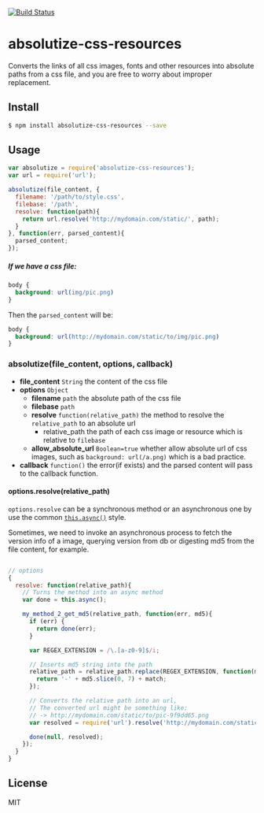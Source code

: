 [![Build Status](https://travis-ci.org/neuron-js/absolutize-css-resources.svg?branch=master)](https://travis-ci.org/neuron-js/absolutize-css-resources)

<!-- [![NPM version](https://badge.fury.io/js/absolutize-css-resources.svg)](http://badge.fury.io/js/absolutize-css-resources)
[![npm module downloads per month](http://img.shields.io/npm/dm/absolutize-css-resources.svg)](https://www.npmjs.org/package/absolutize-css-resources) -->
<!-- [![Dependency Status](https://david-dm.org/neuron-js/absolutize-css-resources.svg)](https://david-dm.org/neuron-js/absolutize-css-resources) -->

# absolutize-css-resources

Converts the links of all css images, fonts and other resources into absolute paths from a css file, and you are free to worry about improper replacement.

## Install

```sh
$ npm install absolutize-css-resources --save
```

## Usage

```js
var absolutize = require('absolutize-css-resources');
var url = require('url');

absolutize(file_content, {
  filename: '/path/to/style.css',
  filebase: '/path',
  resolve: function(path){
    return url.resolve('http://mydomain.com/static/', path); 
  }
}, function(err, parsed_content){
  parsed_content;
});
```

##### If we have a css file:

```css
body {
  background: url(img/pic.png)
}
```

Then the `parsed_content` will be:

```css
body {
  background: url(http://mydomain.com/static/to/img/pic.png)
}
```

### absolutize(file_content, options, callback)

- **file_content** `String` the content of the css file
- **options** `Object`
  - **filename** `path` the absolute path of the css file
  - **filebase** `path`
  - **resolve** `function(relative_path)` the method to resolve the `relative_path` to an absolute url
    - relative_path the path of each css image or resource which is relative to `filebase` 
  - **allow_absolute_url** `Boolean=true` whether allow absolute url of css images, such as `background: url(/a.png)` which is a bad practice.
- **callback** `function()` the error(if exists) and the parsed content will pass to the callback function.

#### options.resolve(relative_path)

`options.resolve` can be a synchronous method or an asynchronous one by use the common [`this.async()`](https://www.npmjs.com/package/wrap-as-async) style.

Sometimes, we need to invoke an asynchronous process to fetch the version info of a image, querying version from db or digesting md5 from the file content, for example.

```js

// options
{
  resolve: function(relative_path){
    // Turns the method into an async method
    var done = this.async();

    my_method_2_get_md5(relative_path, function(err, md5){
      if (err) {
        return done(err);
      }

      var REGEX_EXTENSION = /\.[a-z0-9]$/i;

      // Inserts md5 string into the path
      relative_path = relative_path.replace(REGEX_EXTENSION, function(match){
        return '-' + md5.slice(0, 7) + match;
      });

      // Converts the relative path into an url,
      // The converted url might be something like:
      // -> http://mydomain.com/static/to/pic-9f9dd65.png
      var resolved = require('url').resolve('http://mydomain.com/static/', relative_path);

      done(null, resolved);
    });
  }
}
```

## License

MIT
